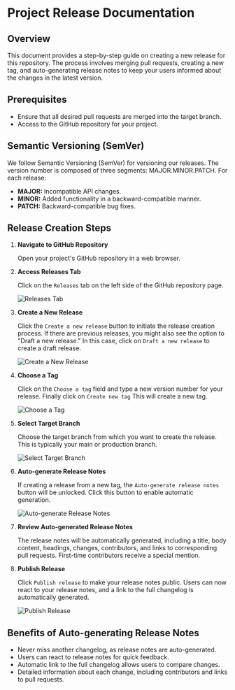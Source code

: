 # Project Release Documentation

## Overview

This document provides a step-by-step guide on creating a new release for this repository. The process involves merging pull requests, creating a new tag, and auto-generating release notes to keep your users informed about the changes in the latest version.

## Prerequisites

- Ensure that all desired pull requests are merged into the target branch.
- Access to the GitHub repository for your project.

## Semantic Versioning (SemVer)

We follow Semantic Versioning (SemVer) for versioning our releases. The version number is composed of three segments: MAJOR.MINOR.PATCH. For each release:

- **MAJOR:** Incompatible API changes.
- **MINOR:** Added functionality in a backward-compatible manner.
- **PATCH:** Backward-compatible bug fixes.

## Release Creation Steps

1. **Navigate to GitHub Repository**

   Open your project's GitHub repository in a web browser.

2. **Access Releases Tab**

   Click on the `Releases` tab on the left side of the GitHub repository page.

   ![Releases Tab](https://imgtr.ee/images/2023/12/24/b171d96747204558ffa1c26ecdd9804e.png)

3. **Create a New Release**

   Click the `Create a new release` button to initiate the release creation process. If there are previous releases, you might also see the option to "Draft a new release." In this case, click on `Draft a new release` to create a draft release.

   ![Create a New Release](https://imgtr.ee/images/2023/12/24/cacc35ecfeb59bee9e2ff8ffc2529844.png)

4. **Choose a Tag**

   Click on the `Choose a tag` field and type a new version number for your release. Finally click on `Create new tag` This will create a new tag.

   ![Choose a Tag](https://imgtr.ee/images/2023/12/24/1a81df7d25c62633d9fb89cf4f4ca50e.png)

5. **Select Target Branch**

   Choose the target branch from which you want to create the release. This is typically your main or production branch.

   ![Select Target Branch](https://imgtr.ee/images/2023/12/24/453c184d51d05f291ee044a8b52c3b44.png)

6. **Auto-generate Release Notes**

   If creating a release from a new tag, the `Auto-generate release notes` button will be unlocked. Click this button to enable automatic generation.

   ![Auto-generate Release Notes](https://imgtr.ee/images/2023/12/24/76cc3643b4c7b39238a26059f6958822.png)

7. **Review Auto-generated Release Notes**

   The release notes will be automatically generated, including a title, body content, headings, changes, contributors, and links to corresponding pull requests. First-time contributors receive a special mention.

8. **Publish Release**

   Click `Publish release` to make your release notes public. Users can now react to your release notes, and a link to the full changelog is automatically generated.

   ![Publish Release](https://imgtr.ee/images/2023/12/24/35707bf6c9e1df7699937bb943b2484b.png)

## Benefits of Auto-generating Release Notes

- Never miss another changelog, as release notes are auto-generated.
- Users can react to release notes for quick feedback.
- Automatic link to the full changelog allows users to compare changes.
- Detailed information about each change, including contributors and links to pull requests.
